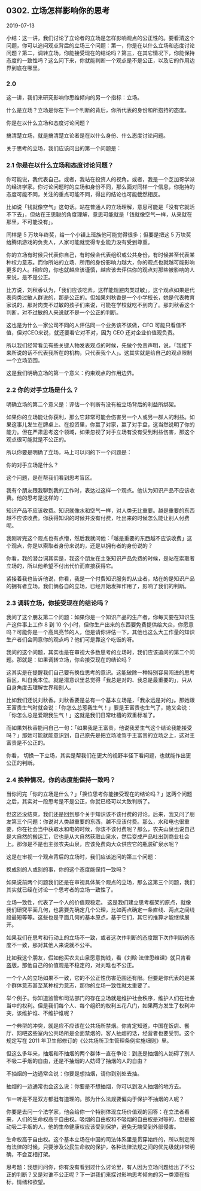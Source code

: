 ## 0302. 立场怎样影响你的思考

2019-07-13

小结：这一讲，我们讨论了立论者的立场是怎样影响观点的公正性的。要看清这个问题，你可以追问观点背后的立场三个问题：第一，你是在以什么立场和态度讨论问题？第二，调转立场，你能接受现在的结论吗？第三，在其它情况下，你能保持态度的一致性吗？这么问下来，你就能判断一个观点是不是公正，以及它的作用边界到底在哪里。

### 2.0

这一讲，我们来研究影响你思维倾向的另一个指标：立场。

什么是立场？立场是你在下一个判断的背后，你所代表的身份和所抱持的态度。

你是在以什么立场和态度讨论问题？

搞清楚立场，就是搞清楚立论者是在以什么身份、什么态度讨论问题。

关于思考的立场，我们应该问出的第一个问题是：

### 2.1 你是在以什么立场和态度讨论问题？

你可能说，我代表自己。或者，我站在投资人的视角。或者，我是一个芝加哥学派的经济学家。你讨论问题时的立场和身份不同，那么面对同样一个信息，你抱持的态度可能不同，关注的重点可能不同，得出的结论也可能截然相反。

比如说「钱就像空气」这句话。站在普通人的立场理解，意思可能是「没有它就活不下去」，但站在王思聪的角度理解，意思可能就是「钱就像空气一样，从来就在那里，不可能没有」。

同样是 5 万块年终奖，给一个小镇上班族他可能觉得很多；但要是把这 5 万块奖给腾讯游戏的负责人，人家可能就觉得专业能力没有受到尊重。

你的立场有时候只代表你自己，有时候会代表组织或公共身份，有时候甚至代表某种权力意志。而你所站的立场、所用的身份影响力越大，你的观点也就越可能影响更多的人。相应的，你也就越应该谨慎，越应该去评估你的观点对那些被影响的人来说，是不是公正。

比方说，刘秋香认为，「我们应该吃素，这样能规避肉类过敏」。这个观点如果是代表肉类过敏人群说的，那是公正的。但如果刘秋香是一个小学校长，她是代表教育家说的，那对肉类不过敏的孩子们来说，可能在学校就吃不到肉了。那刘秋香这个判断，对不过敏的人来说就不是一个公正的判断。

这也是为什么一家公司不同的人评估同一个业务该不该做，CFO 可能只看值不值，但对CEO来说，就还要看它对不对，因为 CEO 还对企业价值观负责。

所以我们经常看见有些关键人物发表观点的时候，先做个免责声明，说，「我接下来所说的话不代表我所在的机构，只代表我个人」。这其实就是给自己的观点限制一个立场范围。

这是我们明确立场的第一个意义：约束观点的作用边界。

### 2.2 你的对手立场是什么？

明确立场的第二个意义是：评估一个判断有没有被立场背后的利益所绑架。

如果你的立场能让你获利，那么它非常可能会伤害另一个人或另一群人的利益。如果这事儿发生在牌桌上、在投资里，你赢了对家，赢了对手盘，这当然说明了你的能力。但在严肃思考这个领域，如果忽视了对手立场有没有受到利益伤害，那这个观点很可能就是不公正的。

所以你要是明确了立场，马上可以问的下一个问题是：

你的对手立场是什么？

这个问题，是在帮我们看到思考盲区。

我有个朋友跟我聊到我的工作时，表达过这样一个观点。他认为知识产品不应该收费。他的思考是这样的：

知识产品不应该收费。知识就像水和空气一样，对人类无比重要。越是重要的东西越不应该收费。你获得知识的时候并没有付费，吐出来的时候怎么能让别人付费呢。

我刚听完这个观点也有点懵，然后我就问他：「越是重要的东西越不应该收费」这个观点，你是以索取者身份来说的，还是以拥有者的身份说的？

你看，我的潜台词其实是，我这个朋友在主张知识产品免费的时候，是站在索取者立场的，所以他希望不付出代价而直接获得它。

紧接着我也告诉他说，你看，我是一个付费知识服务的从业者，站在的是知识产品的拥有者立场。我们俩各自的立场，已经开始发挥作用了，影响了我们的判断。

### 2.3 调转立场，你接受现在的结论吗？

我问了这个朋友第二个问题：如果你是一个知识产品的生产者，你每天要在知识生产这件事上工作 8 到 10 个小时，但你生产出来的东西要免费提供给大众，你愿意吗？可能你是一个高风亮节的人，但是请你评估一下，其他也这么大工作量的知识生产者们会同意你的观点吗？他们可是靠这个吃饭的呀。

我问的这个问题，其实也是在审视大多数思考的立场时，我们应该追问的第二个问题。那就是：如果调转立场，你会接受现在的结论吗？

这其实是在提醒我们自己要有换位思考的意识。这能破除一种特别容易闯进的思考盲区，叫自我本位。就是潜意识里总觉得「我总是对的、我总是最重要的」，只从自身角度去理解世界和别人。

比如我们还说刘秋香。刘秋香要是总有一个基本立场是，「我永远是对的」。那她跟王富贵生气时就会说：「你怎么总惹我生气！」要是王富贵也生气了，她又会说：「你怎么总是爱跟我生气！」这就是我们日常吐槽的双重标准了。

而如果刘秋香能问自己一句：「如果我是王富贵，他说我爱生气这个结论我能接受吗？」那她可能就能意识到，自己原先是把立场凌驾于王富贵的立场之上，这对王富贵是不公正的。

你看， 切换一下立场，其实是帮我们在更大的视野半径下看问题，也就能作出更公正的判断。

### 2.4 换种情况，你的态度能保持一致吗？

当你问完「你的立场是什么？」「换位思考你能接受现在的结论吗？」这两个问题之后，其实对一段思考是不是公正，你就已经可以大致判断了。

但这还没结束，我们还是回到那个关于知识该不该付费的讨论。后来，我又问了朋友第三个问题：你说对人类越重要的东西，越不应该付费。那么，水和电也很重要，你在社会当中获取水和电的时候，你该不该付费呢？那么，农夫山泉也说自己是大自然的搬运工，它也是从大自然获取山泉水，然后变成产品吐出到商业社会上。那你是不是也主张农夫山泉，应该免费向大众供应它的瓶装矿泉水呢？

这是在审视一个观点背后的立场时，我们应该追问的第三个问题：

换成别的人或别的事，你的这个态度能保持一致吗？

如果说前两个问题我们还是在审视具体某个观点的立场，那么这第三个问题，我们其实就已经在讨论一个思考者的立场一致性了。

立场一致性，代表了一个人的价值观稳定。 这是我们建立思考框架的原点，就像我们研究平面几何，也需要先确定几个公理，比如两点确定一条直线、两点之间线段最短等等。这些也是平面几何的基本原点，基于它们，其它的推算才能继续展开。

如果我们在思考和行动上的立场不一致，或者这次作判断的态度跟下次作判断的态度不一致，那对其他人来说就不公平。

比如我这个朋友，假如他买农夫山泉愿意掏钱，看《刘晗·法律思维课》就只肯看盗版，那他自己的价值观是不稳定的，对刘晗也不公正。

一个个人的立场如果不一致，它的不公正性伤害范围还有限。但要是你代表的是某个群体意志甚至某种权力意志，那你的立场一致性就太重要了。

举个例子。你知道监管和司法部门的存在立场就是维护社会秩序，维护人们在社会当中的权利。但是我们每个人、每个组织的权利五花八门，如果两方发生了权利冲突，该维护谁、不维护谁呢？

一个典型的冲突，就是应不应该在公共场所禁烟。你肯定知道，中国在饭店、餐厅、网吧这些室内公共场所是全面禁烟的，客人抽烟的话，经营者也要受罚。这个规定写在 2011 年卫生部修订的《公共场所卫生管理条例实施细则》里。

但这么多年来，抽烟和不抽烟的两个群体一直在争论：到底是抽烟的人妨碍了别人不吸二手烟的自由，还是不抽烟的人妨碍了抽烟的人的自由？

不抽烟的一边通常会说：你要是想抽烟，请你到别处去抽。

抽烟的一边通常也会这么说：你要是不想抽烟，你可以到没人抽烟的地方去。

乍一听是不是双方都挺有道理的。那为什么法规要偏向于保护不抽烟的人呢？

你要是去问一个法学家，他会给你一个特别体现立场价值观的回答：在立法者看来，人们的生命权高于自由权。吸烟的自由权和不吸烟的自由权是对等的，但是被动吸二手烟的人，他的生命健康权应该受到保护，避免无端受到外部侵害。

生命权高于自由权。这个基本立场在中国的司法体系里是贯穿始终的，所以制定所有法律的时候，只要涉及公民生命权的保护，各种法律法规之间的优先级就非常明确，不会互相打架。

思考题：我想问问你，你有没有看到过什么讨论里，有人因为立场问题给出了不公正的判断？又是对谁不公正呢？下一讲我们来探讨影响思考倾向的另一类潜在指标，情绪和欲望。
